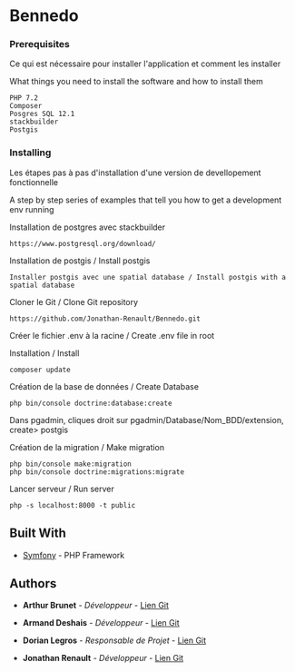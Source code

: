 # Bennedo

### Prerequisites

Ce qui est nécessaire pour installer l'application et comment les installer

What things you need to install the software and how to install them

```
PHP 7.2
Composer
Posgres SQL 12.1
stackbuilder
Postgis
```

### Installing

Les étapes pas à pas d'installation d'une version de devellopement fonctionnelle

A step by step series of examples that tell you how to get a development env running

Installation de postgres avec stackbuilder
```
https://www.postgresql.org/download/
```

Installation de postgis / Install postgis
```
Installer postgis avec une spatial database / Install postgis with a spatial database
```

Cloner le Git / Clone Git repository
```
https://github.com/Jonathan-Renault/Bennedo.git
```

Créer le fichier .env à la racine / Create .env file in root

Installation / Install
```
composer update
```

Création de la base de données / Create Database
```
php bin/console doctrine:database:create
```

Dans pgadmin, cliques droit sur pgadmin/Database/Nom_BDD/extension, create> postgis

Création de la migration / Make migration
```
php bin/console make:migration
php bin/console doctrine:migrations:migrate
```

Lancer serveur / Run server
```
php -s localhost:8000 -t public
```

## Built With

* [Symfony](https://www.symfony.com) - PHP Framework

## Authors

* **Arthur Brunet** - *Développeur* - [Lien Git](https://github.com/ArthurBrunet)

* **Armand Deshais** - *Développeur* - [Lien Git](https://github.com/Myrendir)

* **Dorian Legros** - *Responsable de Projet* - [Lien Git](https://github.com/DorianLegros)

* **Jonathan Renault** - *Développeur* - [Lien Git](https://github.com/Jonathan-Renault)
